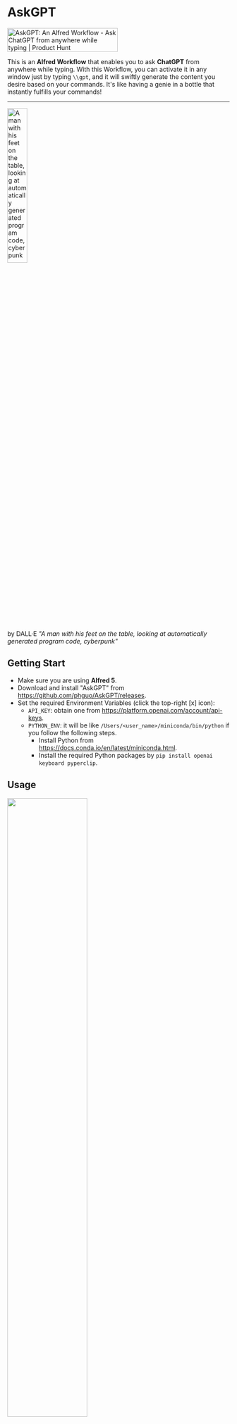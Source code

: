 # AskGPT

<a href="https://www.producthunt.com/posts/askgpt-an-alfred-workflow?utm_source=badge-featured&utm_medium=badge&utm_souce=badge-askgpt&#0045;an&#0045;alfred&#0045;workflow" target="_blank"><img src="https://api.producthunt.com/widgets/embed-image/v1/featured.svg?post_id=385969&theme=light" alt="AskGPT&#0058;&#0032;An&#0032;Alfred&#0032;Workflow - Ask&#0032;ChatGPT&#0032;from&#0032;anywhere&#0032;while&#0032;typing | Product Hunt" style="width: 250px; height: 54px;" width="250" height="54" /></a>

This is an **Alfred Workflow** that enables you to ask **ChatGPT** from anywhere while typing. With this Workflow, you can activate it in any window just by typing `\\gpt`, and it will swiftly generate the content you desire based on your commands. It's like having a genie in a bottle that instantly fulfills your commands!

---

<img src="https://user-images.githubusercontent.com/10487750/227745921-6d163359-f660-4ec7-9856-dd67dd8a8034.png"  width="30%" height="30%" alt="A man with his feet on the table, looking at automatically generated program code, cyberpunk">

by DALL·E *"A man with his feet on the table, looking at automatically generated program code, cyberpunk"*

## Getting Start

- Make sure you are using **Alfred 5**.
- Download and install "AskGPT" from https://github.com/phguo/AskGPT/releases.
- Set the required Environment Variables (click the top-right [x] icon):
  - `API_KEY`: obtain one from https://platform.openai.com/account/api-keys.
  - `PYTHON_ENV`: it will be like `/Users/<user_name>/miniconda/bin/python` if you follow the following steps.
      - Install Python from https://docs.conda.io/en/latest/miniconda.html.
      - Install the required Python packages by `pip install openai keyboard pyperclip`.

## Usage

<img src="https://github.com/phguo/AskGPT/blob/main/video/alfred.png"  width="60%" height="60%">


You can access the Workflow by Alfred keyword `gpt` or typing `\\gpt` anywhere. The following are some use cases.

Let AskGPT write an email for you:

![email](https://github.com/phguo/AskGPT/blob/main/video/email.gif)

Let AskGPT write code for you:

![hello](https://github.com/phguo/AskGPT/blob/main/video/hello.gif)

Let AskGPT check grammar errors (from clipboard) for you:

![grammar](https://github.com/phguo/AskGPT/blob/main/video/grammar.gif)

## Changelog

[v0.6.1](https://github.com/phguo/AskGPT/releases/tag/v0.6.1) - Apr. 4, 2023
  - Fix [#5](https://github.com/phguo/AskGPT/issues/5) that are related to the roles parser.
  - Add a configuration for printing user-inputted content.

[v0.6](https://github.com/phguo/AskGPT/releases/tag/v0.6) - Apr. 2, 2023

<img src="https://raw.githubusercontent.com/phguo/AskGPT/main/video/v0.6_User_Configuration.png"  width="70%" height="70%">

  - Support context.
  - Support user defined `model` and `temprature`.
  - Support user defined `roles`.
  - Move configuration except `API_KEY` and `PYTHON_ENV` to Alfred 5's [User Configuration](https://www.alfredapp.com/help/workflows/user-configuration/) page.

[v0.5](https://github.com/phguo/AskGPT/releases/tag/v0.5) - Mar. 26, 2023
  - The first release.
  - Activate by Alfred keyword `gpt`.
  - Activete by typing `\\gpt` anywhere.
  - Access clipbord content by "`clip`".

## TODO

- [ ] Detect invalid configuration
- [ ] Automaticly update of the Workflow
- [ ] Terminate output when the window you are using is changed
- [x] **[v0.6](https://github.com/phguo/AskGPT/releases/tag/v0.6)**, Preserve context (number of problems, delay in time, manually release, suggested by [tommyxps](https://www.v2ex.com/t/927205#r_12870341))
- [x] **[v0.6](https://github.com/phguo/AskGPT/releases/tag/v0.6)**, Save customized prompt (suggested by [tommyxps at Product Hunt](https://www.producthunt.com/posts/askgpt-an-alfred-workflow?comment=2314975))

## License

This project is licensed under the MIT License, see the [LICENSE](https://github.com/phguo/AskGPT/blob/main/LICENSE) file for details.

## Acknowledgments

This project was inspired by [AnyGPT](https://www.producthunt.com/posts/anygpt).

